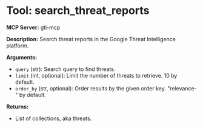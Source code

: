 # Tool: search_threat_reports

**MCP Server:** gti-mcp

**Description:** Search threat reports in the Google Threat Intelligence platform.

**Arguments:**

*   `query` (str): Search query to find threats.
*   `limit` (int, optional): Limit the number of threats to retrieve. 10 by default.
*   `order_by` (str, optional): Order results by the given order key. "relevance-" by default.

**Returns:**

*   List of collections, aka threats.

